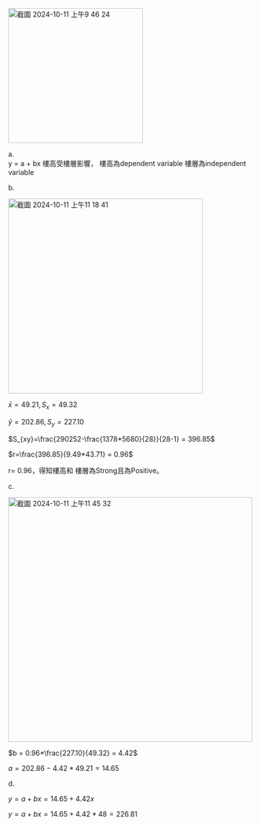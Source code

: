 
<img width="274" alt="截圖 2024-10-11 上午9 46 24" src="https://github.com/user-attachments/assets/7c156fe0-d3dd-4e01-9a6c-dbf423380774">

a.  
y = a + bx
樓高受樓層影響，
樓高為dependent variable
樓層為independent variable

b. 

<img width="396" alt="截圖 2024-10-11 上午11 18 41" src="https://github.com/user-attachments/assets/43f079e7-4885-4920-9611-f36f4bb45d8c">


$\bar{x}= 49.21, S_{x} = 49.32$

   $\bar{y}= 202.86, S_{y} = 227.10$
   
   $S_{xy}=\frac{290252-\frac{1378*5680}{28}}{28-1} = 396.85$

   $r=\frac{396.85}{9.49*43.71} = 0.96$

   r= 0.96，得知樓高和 樓層為Strong且為Positive。
   
c.

<img width="497" alt="截圖 2024-10-11 上午11 45 32" src="https://github.com/user-attachments/assets/044ab717-e0ca-4913-bf33-3f1a431c2b59">

   $b = 0.96*\frac{227.10}{49.32} = 4.42$

   $a = 202.86 - 4.42*49.21 = 14.65$

d.

   $y = a + bx = 14.65 + 4.42x$
   
   $y = a + bx = 14.65 + 4.42* 48 = 226.81$

